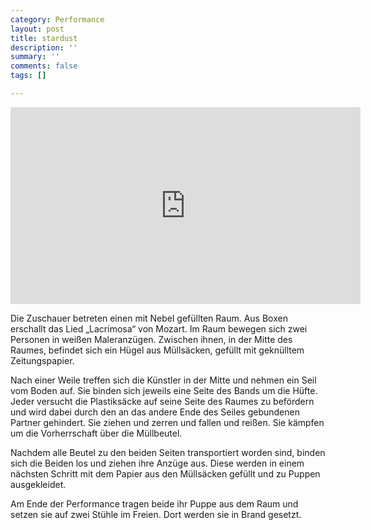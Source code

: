 ```yaml
---
category: Performance
layout: post
title: stardust
description: ''
summary: ''
comments: false
tags: []

---
```

<iframe width="560" height="315" src="https://www.youtube.com/embed/sbeMFts6dDw" frameborder="0" allow="accelerometer; autoplay; clipboard-write; encrypted-media; gyroscope; picture-in-picture" allowfullscreen></iframe>

Die Zuschauer betreten einen mit Nebel gefüllten Raum. Aus Boxen erschallt das Lied „Lacrimosa“ von Mozart. Im Raum bewegen sich zwei Personen in weißen Maleranzügen. Zwischen ihnen, in der Mitte des Raumes, befindet sich ein Hügel aus Müllsäcken, gefüllt mit geknülltem Zeitungspapier.

Nach einer Weile treffen sich die Künstler in der Mitte und nehmen ein Seil vom Boden auf. Sie binden sich jeweils eine Seite des Bands um die Hüfte. Jeder versucht die Plastiksäcke auf seine Seite des Raumes zu befördern und wird dabei durch den an das andere Ende des Seiles gebundenen Partner gehindert. Sie ziehen und zerren und fallen und reißen. Sie kämpfen um die Vorherrschaft über die Müllbeutel.

Nachdem alle Beutel zu den beiden Seiten transportiert worden sind, binden sich die Beiden los und ziehen ihre Anzüge aus. Diese werden in einem nächsten Schritt mit dem Papier aus den Müllsäcken gefüllt und zu Puppen ausgekleidet.

Am Ende der Performance tragen beide ihr Puppe aus dem Raum und setzen sie auf zwei Stühle im Freien. Dort werden sie in Brand gesetzt.